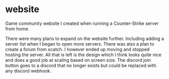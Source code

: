 # website
Game community website I created when running a Counter-Strike server from home.

There were many plans to expand on the website further. Including adding a server list when I began to open more servers. There was also a plan to create a forum from scatch. I however ended up moving and stopped hosting the server. All that is left is the design which I think looks quite nice and does a good job at scaling based on screen size. The discord join button goes to a discord that no longer exists but could be replaced with any discord webhook.
